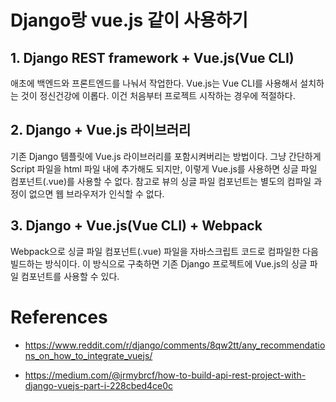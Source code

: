 # Django랑 vue.js 같이 사용하기

## 1. Django REST framework + Vue.js(Vue CLI)

애초에 백엔드와 프론트엔드를 나눠서 작업한다. Vue.js는 Vue CLI를 사용해서 설치하는 것이 정신건강에 이롭다. 이건 처음부터 프로젝트 시작하는 경우에 적절하다.

## 2. Django + Vue.js 라이브러리

기존 Django 템플릿에 Vue.js 라이브러리를 포함시켜버리는 방법이다. 그냥 간단하게 Script 파일을 html 파일 내에 추가해도 되지만, 이렇게 Vue.js를 사용하면 싱글 파일 컴포넌트(.vue)를 사용할 수 없다. 참고로 뷰의 싱글 파일 컴포넌트는 별도의 컴파일 과정이 없으면 웹 브라우저가 인식할 수 없다.


## 3. Django + Vue.js(Vue CLI) + Webpack

Webpack으로 싱글 파일 컴포넌트(.vue) 파일을 자바스크립트 코드로 컴파일한 다음 빌드하는 방식이다. 이 방식으로 구축하면 기존 Django 프로젝트에 Vue.js의 싱글 파일 컴포넌트를 사용할 수 있다.


# References

* https://www.reddit.com/r/django/comments/8qw2tt/any_recommendations_on_how_to_integrate_vuejs/

* https://medium.com/@jrmybrcf/how-to-build-api-rest-project-with-django-vuejs-part-i-228cbed4ce0c